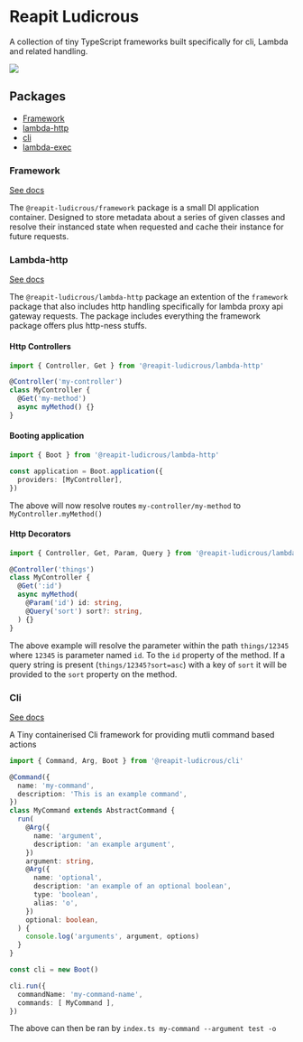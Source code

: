 # Reapit Ludicrous 

A collection of tiny TypeScript frameworks built specifically for cli, Lambda and related handling.

<img src="https://media.giphy.com/media/v1.Y2lkPTc5MGI3NjExdm1jOXh6cmNsbTRuY3k5dTlwcnpkZGR0eGNwcWp3OWs3OWU5N2dzdCZlcD12MV9pbnRlcm5hbF9naWZfYnlfaWQmY3Q9Zw/izspP6uMbMeti/giphy.gif" />

## Packages

- <a href="packages/framework">Framework</a>
- <a href="packages/lambda-http">lambda-http</a>
- <a href="packages/cli">cli</a>
- <a href="packages/lambda-exec/">lambda-exec</a>

### Framework
[See docs](packages/framework)

The `@reapit-ludicrous/framework` package is a small DI application container. Designed to store metadata about a series of given classes and resolve their instanced state when requested and cache their instance for future requests.

### Lambda-http
[See docs](packages/lambda-http)

The `@reapit-ludicrous/lambda-http` package an extention of the `framework` package that also includes http handling specifically for lambda proxy api gateway requests. 
The package includes everything the framework package offers plus http-ness stuffs.

#### Http Controllers

```ts
import { Controller, Get } from '@reapit-ludicrous/lambda-http'

@Controller('my-controller')
class MyController {
  @Get('my-method')
  async myMethod() {}
}
```

#### Booting application

```ts
import { Boot } from '@reapit-ludicrous/lambda-http'

const application = Boot.application({
  providers: [MyController],
})
```

The above will now resolve routes `my-controller/my-method` to `MyController.myMethod()`

#### Http Decorators

```ts
import { Controller, Get, Param, Query } from '@reapit-ludicrous/lambda-http'

@Controller('things')
class MyController {
  @Get(':id')
  async myMethod(
    @Param('id') id: string,
    @Query('sort') sort?: string,
  ) {}
}
```
The above example will resolve the parameter within the path `things/12345` where `12345` is parameter named `id`. To the `id` property of the method. 
If a query string is present (`things/12345?sort=asc`) with a key of `sort` it will be provided to the `sort` property on the method.

### Cli
[See docs](packages/cli)

A Tiny containerised Cli framework for providing mutli command based actions

```ts
import { Command, Arg, Boot } from '@reapit-ludicrous/cli'

@Command({
  name: 'my-command',
  description: 'This is an example command',
})
class MyCommand extends AbstractCommand {
  run(
    @Arg({
      name: 'argument',
      description: 'an example argument',
    })
    argument: string,
    @Arg({
      name: 'optional',
      description: 'an example of an optional boolean',
      type: 'boolean',
      alias: 'o',
    })
    optional: boolean,
  ) {
    console.log('arguments', argument, options)
  }
}

const cli = new Boot()

cli.run({
  commandName: 'my-command-name',
  commands: [ MyCommand ],
})
```

The above can then be ran by `index.ts my-command --argument test -o`

